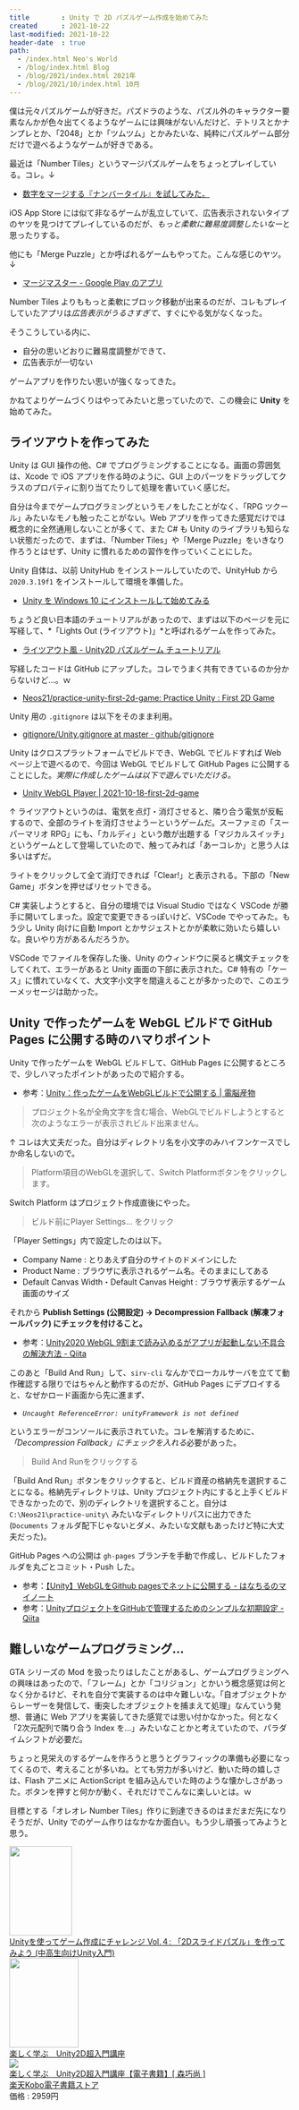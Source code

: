 ```yaml
---
title        : Unity で 2D パズルゲーム作成を始めてみた
created      : 2021-10-22
last-modified: 2021-10-22
header-date  : true
path:
  - /index.html Neo's World
  - /blog/index.html Blog
  - /blog/2021/index.html 2021年
  - /blog/2021/10/index.html 10月
---
```


僕は元々パズルゲームが好きだ。パズドラのような、パズル外のキャラクター要素なんかが色々出てくるようなゲームには興味がないんだけど、テトリスとかナンプレとか、「2048」とか「ツムツム」とかみたいな、純粋にパズルゲーム部分だけで遊べるようなゲームが好きである。

最近は「Number Tiles」というマージパズルゲームをちょっとプレイしている。コレ。↓

- [数字をマージする『ナンバータイル』を試してみた。](https://lunafina.blog/smartphone-game-number-tile/)

iOS App Store には似て非なるゲームが乱立していて、広告表示されないタイプのヤツを見つけてプレイしているのだが、*もっと柔軟に難易度調整したいなー*と思ったりする。

他にも「Merge Puzzle」とか呼ばれるゲームもやってた。こんな感じのヤツ。↓

- [マージマスター - Google Play のアプリ](https://play.google.com/store/apps/details?id=com.bigcake.android.mergemania&amp;hl=ja&amp;gl=US)

Number Tiles よりももっと柔軟にブロック移動が出来るのだが、コレもプレイしていたアプリは*広告表示がうるさすぎて*、すぐにやる気がなくなった。

そうこうしている内に、

- 自分の思いどおりに難易度調整ができて、
- 広告表示が一切ない

ゲームアプリを作りたい思いが強くなってきた。

かねてよりゲームづくりはやってみたいと思っていたので、この機会に **Unity** を始めてみた。

## ライツアウトを作ってみた

Unity は GUI 操作の他、C# でプログラミングすることになる。画面の雰囲気は、Xcode で iOS アプリを作る時のように、GUI 上のパーツをドラッグしてクラスのプロパティに割り当てたりして処理を書いていく感じだ。

自分は今までゲームプログラミングというモノをしたことがなく、「RPG ツクール」みたいなモノも触ったことがない。Web アプリを作ってきた感覚だけでは概念的に全然通用しないことが多くて、また C# も Unity のライブラリも知らない状態だったので、まずは、「Number Tiles」や「Merge Puzzle」をいきなり作ろうとはせず、Unity に慣れるための習作を作っていくことにした。

Unity 自体は、以前 UnityHub をインストールしていたので、UnityHub から `2020.3.19f1` をインストールして環境を準備した。

- [Unity を Windows 10 にインストールして始めてみる](/blog/2020/10/22-01.html)

ちょうど良い日本語のチュートリアルがあったので、まずは以下のページを元に写経して、*「Lights Out (ライツアウト)」*と呼ばれるゲームを作ってみた。

- [ライツアウト風 - Unity2D パズルゲーム チュートリアル](https://unity2dpuzzle.jimdofree.com/home/lights-out/)

写経したコードは GitHub にアップした。コレでうまく共有できているのか分からないけど…。ｗ

- [Neos21/practice-unity-first-2d-game: Practice Unity : First 2D Game](https://github.com/Neos21/practice-unity-first-2d-game)

Unity 用の `.gitignore` は以下をそのまま利用。

- [gitignore/Unity.gitignore at master · github/gitignore](https://github.com/github/gitignore/blob/master/Unity.gitignore)

Unity はクロスプラットフォームでビルドでき、WebGL でビルドすれば Web ページ上で遊べるので、今回は WebGL でビルドして GitHub Pages に公開することにした。*実際に作成したゲームは以下で遊んでいただける。*

- [Unity WebGL Player | 2021-10-18-first-2d-game](https://neos21.github.io/practice-unity-first-2d-game/)

↑ ライツアウトというのは、電気を点灯・消灯させると、隣り合う電気が反転するので、全部のライトを消灯させようーというゲームだ。スーファミの「スーパーマリオ RPG」にも、「カルディ」という敵が出題する「マジカルスイッチ」というゲームとして登場していたので、触ってみれば「あーコレか」と思う人は多いはずだ。

ライトをクリックして全て消灯できれば「Clear!」と表示される。下部の「New Game」ボタンを押せばリセットできる。

C# 実装しようとすると、自分の環境では Visual Studio ではなく VSCode が勝手に開いてしまった。設定で変更できるっぽいけど、VSCode でやってみた。もう少し Unity 向けに自動 Import とかサジェストとかが柔軟に効いたら嬉しいな。良いやり方があるんだろうか。

VSCode でファイルを保存した後、Unity のウィンドウに戻ると構文チェックをしてくれて、エラーがあると Unity 画面の下部に表示された。C# 特有の「ケース」に慣れていなくて、大文字小文字を間違えることが多かったので、このエラーメッセージは助かった。

## Unity で作ったゲームを WebGL ビルドで GitHub Pages に公開する時のハマりポイント

Unity で作ったゲームを WebGL ビルドして、GitHub Pages に公開するところで、少しハマったポイントがあったので紹介する。

- 参考：[Unity：作ったゲームをWebGLビルドで公開する | 電脳産物](https://dianxnao.com/unity%EF%BC%9A%E4%BD%9C%E3%81%A3%E3%81%9F%E3%82%B2%E3%83%BC%E3%83%A0%E3%82%92webgl%E3%83%93%E3%83%AB%E3%83%89%E3%81%A7%E5%85%AC%E9%96%8B%E3%81%99%E3%82%8B/)

> プロジェクト名が全角文字を含む場合、WebGLでビルドしようとすると次のようなエラーが表示されビルド出来ません。

↑ コレは大丈夫だった。自分はディレクトリ名を小文字のみハイフンケースでしか命名しないので。

> Platform項目のWebGLを選択して、Switch Platformボタンをクリックします。

Switch Platform はプロジェクト作成直後にやった。

> ビルド前にPlayer Settings… をクリック

「Player Settings」内で設定したのは以下。

- Company Name : とりあえず自分のサイトのドメインにした
- Product Name : ブラウザに表示されるゲーム名。そのままにしてある
- Default Canvas Width・Default Canvas Height : ブラウザ表示するゲーム画面のサイズ

それから **Publish Settings (公開設定) → Decompression Fallback (解凍フォールバック) にチェックを付けること。**

- 参考：[Unity2020 WebGL 9割まで読み込めるがアプリが起動しない不具合の解決方法 - Qiita](https://qiita.com/aguroshou0413/items/1451a6779a92acb96b78)

このあと「Build And Run」して、`sirv-cli` なんかでローカルサーバを立てて動作確認する限りではちゃんと動作するのだが、GitHub Pages にデプロイすると、なぜかロード画面から先に進まず、

- *`Uncaught ReferenceError: unityFramework is not defined`*

というエラーがコンソールに表示されていた。コレを解消するために、*「Decompression Fallback」にチェックを入れる*必要があった。

> Build And Runをクリックする

「Build And Run」ボタンをクリックすると、ビルド資産の格納先を選択することになる。格納先ディレクトリは、Unity プロジェクト内にすると上手くビルドできなかったので、別のディレクトリを選択すること。自分は `C:\Neos21\practice-unity\` みたいなディレクトリパスに出力できた (`Documents` フォルダ配下じゃないとダメ、みたいな文献もあったけど特に大丈夫だった)。

GitHub Pages への公開は `gh-pages` ブランチを手動で作成し、ビルドしたフォルダを丸ごとコミット・Push した。

- 参考：[【Unity】WebGLをGithub pagesでネットに公開する - はなちるのマイノート](https://www.hanachiru-blog.com/entry/2019/09/21/233000)
- 参考：[UnityプロジェクトをGitHubで管理するためのシンプルな初期設定 - Qiita](https://qiita.com/ttokdev/items/5201e5ff49da5b0d109c)

## 難しいなゲームプログラミング…

GTA シリーズの Mod を扱ったりはしたことがあるし、ゲームプログラミングへの興味はあったので、「フレーム」とか「コリジョン」とかいう概念感覚は何となく分かるけど、それを自分で実装するのは中々難しいな。「自オブジェクトからレーザーを発信して、衝突したオブジェクトを捕まえて処理」なんていう発想、普通に Web アプリを実装してきた感覚では思い付かなかった。何となく「2次元配列で隣り合う Index を…」みたいなことかと考えていたので、パラダイムシフトが必要だ。

ちょっと見栄えのするゲームを作ろうと思うとグラフィックの準備も必要になってくるので、考えることが多いね。とても労力が多いけど、動いた時の嬉しさは、Flash アニメに ActionScript を組み込んでいた時のような懐かしさがあった。ボタンを押すと何かが動く、それだけでこんなに楽しいとは。ｗ

目標とする「オレオレ Number Tiles」作りに到達できるのはまだまだ先になりそうだが、Unity でのゲーム作りはなかなか面白い。もう少し頑張ってみようと思う。

<div class="ad-amazon">
  <div class="ad-amazon-image">
    <a href="https://www.amazon.co.jp/dp/B09BFJGN1W?tag=neos21-22&amp;linkCode=osi&amp;th=1&amp;psc=1">
      <img src="https://m.media-amazon.com/images/I/51EvTNozpjL._SL160_.jpg" width="112" height="160">
    </a>
  </div>
  <div class="ad-amazon-info">
    <div class="ad-amazon-title">
      <a href="https://www.amazon.co.jp/dp/B09BFJGN1W?tag=neos21-22&amp;linkCode=osi&amp;th=1&amp;psc=1">Unityを使ってゲーム作成にチャレンジ Vol.４: 「2Dスライドパズル」を作ってみよう (中高生向けUnity入門)</a>
    </div>
  </div>
</div>

<div class="ad-amazon">
  <div class="ad-amazon-image">
    <a href="https://www.amazon.co.jp/dp/B07P46XK5R?tag=neos21-22&amp;linkCode=osi&amp;th=1&amp;psc=1">
      <img src="https://m.media-amazon.com/images/I/51GD-sKpNTL._SL160_.jpg" width="124" height="160">
    </a>
  </div>
  <div class="ad-amazon-info">
    <div class="ad-amazon-title">
      <a href="https://www.amazon.co.jp/dp/B07P46XK5R?tag=neos21-22&amp;linkCode=osi&amp;th=1&amp;psc=1">楽しく学ぶ　Unity2D超入門講座</a>
    </div>
  </div>
</div>

<div class="ad-rakuten">
  <div class="ad-rakuten-image">
    <a href="https://hb.afl.rakuten.co.jp/hgc/g00reb42.waxycf23.g00reb42.waxyd080/?pc=https%3A%2F%2Fitem.rakuten.co.jp%2Frakutenkobo-ebooks%2Fc392a84fcae23640af4846242c84c16a%2F&amp;m=http%3A%2F%2Fm.rakuten.co.jp%2Frakutenkobo-ebooks%2Fi%2F18103084%2F">
      <img src="https://thumbnail.image.rakuten.co.jp/@0_mall/rakutenkobo-ebooks/cabinet/7640/2000007177640.jpg?_ex=128x128">
    </a>
  </div>
  <div class="ad-rakuten-info">
    <div class="ad-rakuten-title">
      <a href="https://hb.afl.rakuten.co.jp/hgc/g00reb42.waxycf23.g00reb42.waxyd080/?pc=https%3A%2F%2Fitem.rakuten.co.jp%2Frakutenkobo-ebooks%2Fc392a84fcae23640af4846242c84c16a%2F&amp;m=http%3A%2F%2Fm.rakuten.co.jp%2Frakutenkobo-ebooks%2Fi%2F18103084%2F">楽しく学ぶ　Unity2D超入門講座【電子書籍】[ 森巧尚 ]</a>
    </div>
    <div class="ad-rakuten-shop">
      <a href="https://hb.afl.rakuten.co.jp/hgc/g00reb42.waxycf23.g00reb42.waxyd080/?pc=https%3A%2F%2Fwww.rakuten.co.jp%2Frakutenkobo-ebooks%2F&amp;m=http%3A%2F%2Fm.rakuten.co.jp%2Frakutenkobo-ebooks%2F">楽天Kobo電子書籍ストア</a>
    </div>
    <div class="ad-rakuten-price">価格 : 2959円</div>
  </div>
</div>
